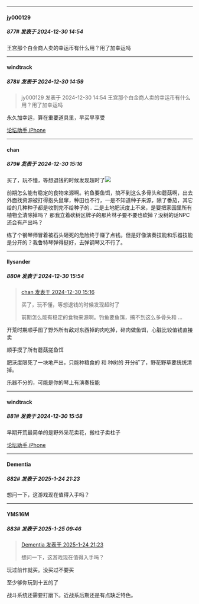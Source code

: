 ﻿
*****

####  jy000129  
##### 877#       发表于 2024-12-30 14:54

王宫那个白金商人卖的幸运币有什么用？用了加幸运吗


*****

####  windtrack  
##### 878#       发表于 2024-12-30 14:59

<blockquote>jy000129 发表于 2024-12-30 14:54
王宫那个白金商人卖的幸运币有什么用？用了加幸运吗</blockquote>
永久加幸运，算在重要道具里，早买早享受

[论坛助手,iPhone](https://bbs.saraba1st.com/2b/forum.php?mod=viewthread&amp;tid=2029836)


*****

####  chan  
##### 879#       发表于 2024-12-30 15:16

买了，玩不懂，等想退钱的时候发现超时了<img src="https://static.saraba1st.com/image/smiley/face2017/037.png" referrerpolicy="no-referrer"> 

前期怎么能有稳定的食物来源啊。钓鱼要鱼饵，搞不到这么多骨头和蘑菇啊，出去外面找资源被打得抱头鼠窜，种田也不行，一是不知道种子来源，除了番茄，其它给的几种种子都是收割完不给种子的.. 二是土地肥沃度上不来，是要把家园里所有植物全清除掉吗？ 那我立着砍树区牌子的那片林子要不要也砍掉？没树的话NPC还会有产出吗？

练了个钢琴师冒着被石头砸死的危险终于赚了点钱。但是好像演奏技能和乐器技能是分开的？我鲁特琴弹得挺好，去弹钢琴又不行了。


*****

####  llysander  
##### 880#       发表于 2024-12-30 15:54

<blockquote><a href="httphttps://bbs.saraba1st.com/2b/forum.php?mod=redirect&amp;goto=findpost&amp;pid=67062813&amp;ptid=2031000" target="_blank">chan 发表于 2024-12-30 15:16</a>

买了，玩不懂，等想退钱的时候发现超时了 

前期怎么能有稳定的食物来源啊。钓鱼要鱼饵，搞不到这么多骨头和 ...</blockquote>
开荒时期顺手图了野外所有敌对东西掉的肉吃掉，碎肉做鱼饵，心脏比较值钱直接卖

顺手摸了所有蘑菇搓鱼饵

肥沃度限死了一块地产出，只能种粮食的 和 种树的 开分矿了，野花野草要统统清掉。

乐器不分的，可能是你的琴上有演奏技能


*****

####  windtrack  
##### 881#       发表于 2024-12-30 15:58

早期开荒最简单的是野外采花卖花，搬柱子卖柱子

[论坛助手,iPhone](https://bbs.saraba1st.com/2b/forum.php?mod=viewthread&amp;tid=2029836)

*****

####  Dementia  
##### 882#       发表于 2025-1-24 21:23

想问一下，这游戏现在值得入手吗？


*****

####  YMS16M  
##### 883#       发表于 2025-1-25 09:46

<blockquote><a href="httphttps://bbs.saraba1st.com/2b/forum.php?mod=redirect&amp;goto=findpost&amp;pid=67270544&amp;ptid=2031000" target="_blank">Dementia 发表于 2025-1-24 21:23</a>

想问一下，这游戏现在值得入手吗？</blockquote>
玩过前作就买。没买过不要买

至少够你玩到十五的了

战斗系统还需要打磨下。近战系后期还是有点缺乏特色。

